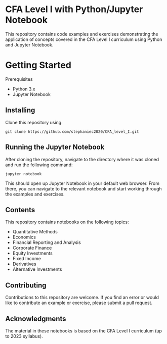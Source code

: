 # CFA Level I with Python/Jupyter Notebook
This repository contains code examples and exercises demonstrating the application of concepts covered in the CFA Level I curriculum using Python and Jupyter Notebook.

# Getting Started
Prerequisites
- Python 3.x
- Jupyter Notebook

## Installing
Clone this repository using:

`
git clone https://github.com/stephaniec2020/CFA_level_I.git
`

## Running the Jupyter Notebook
After cloning the repository, navigate to the directory where it was cloned and run the following command:

`
jupyter notebook
`

This should open up Jupyter Notebook in your default web browser. From there, you can navigate to the relevant notebook and start working through the examples and exercises.

## Contents
This repository contains notebooks on the following topics:

- Quantitative Methods
- Economics
- Financial Reporting and Analysis
- Corporate Finance
- Equity Investments
- Fixed Income
- Derivatives
- Alternative Investments

## Contributing
Contributions to this repository are welcome. If you find an error or would like to contribute an example or exercise, please submit a pull request.

## Acknowledgments
The material in these notebooks is based on the CFA Level I curriculum (up to 2023 syllabus).
